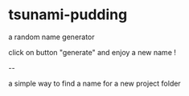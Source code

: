 # tsunami-pudding
a random name generator

click on button "generate" and enjoy a new name !

--

a simple way to find a name for a new project folder
